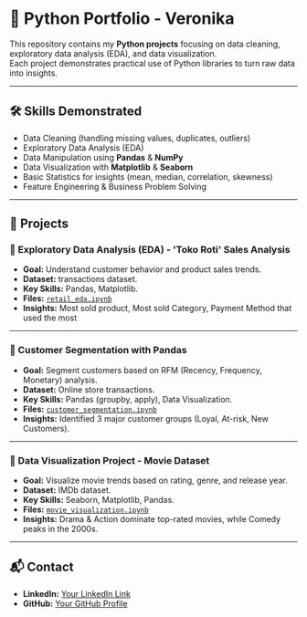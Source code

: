 # 🐍 Python Portfolio - Veronika

This repository contains my **Python projects** focusing on data cleaning, exploratory data analysis (EDA), and data visualization.  
Each project demonstrates practical use of Python libraries to turn raw data into insights.

---

## 🛠️ Skills Demonstrated
- Data Cleaning (handling missing values, duplicates, outliers)  
- Exploratory Data Analysis (EDA)  
- Data Manipulation using **Pandas** & **NumPy**  
- Data Visualization with **Matplotlib** & **Seaborn**  
- Basic Statistics for insights (mean, median, correlation, skewness)  
- Feature Engineering & Business Problem Solving  

---

## 📂 Projects

### 🔹 Exploratory Data Analysis (EDA) - 'Toko Roti' Sales Analysis
- **Goal:** Understand customer behavior and product sales trends.  
- **Dataset:** transactions dataset.  
- **Key Skills:** Pandas, Matplotlib.  
- **Files:** [`retail_eda.ipynb`](https://github.com/paskaliavero/python-portofolio/blob/main/transaction_processing.ipynb)  
- **Insights:** Most sold product, Most sold Category, Payment Method that used the most

---

### 🔹 Customer Segmentation with Pandas
- **Goal:** Segment customers based on RFM (Recency, Frequency, Monetary) analysis.  
- **Dataset:** Online store transactions.  
- **Key Skills:** Pandas (groupby, apply), Data Visualization.  
- **Files:** [`customer_segmentation.ipynb`](./customer_segmentation.ipynb)  
- **Insights:** Identified 3 major customer groups (Loyal, At-risk, New Customers).  

---

### 🔹 Data Visualization Project - Movie Dataset
- **Goal:** Visualize movie trends based on rating, genre, and release year.  
- **Dataset:** IMDb dataset.  
- **Key Skills:** Seaborn, Matplotlib, Pandas.  
- **Files:** [`movie_visualization.ipynb`](./movie_visualization.ipynb)  
- **Insights:** Drama & Action dominate top-rated movies, while Comedy peaks in the 2000s.  

---

## 📬 Contact
- **LinkedIn:** [Your LinkedIn Link](https://linkedin.com/in/USERNAME)  
- **GitHub:** [Your GitHub Profile](https://github.com/USERNAME)  
